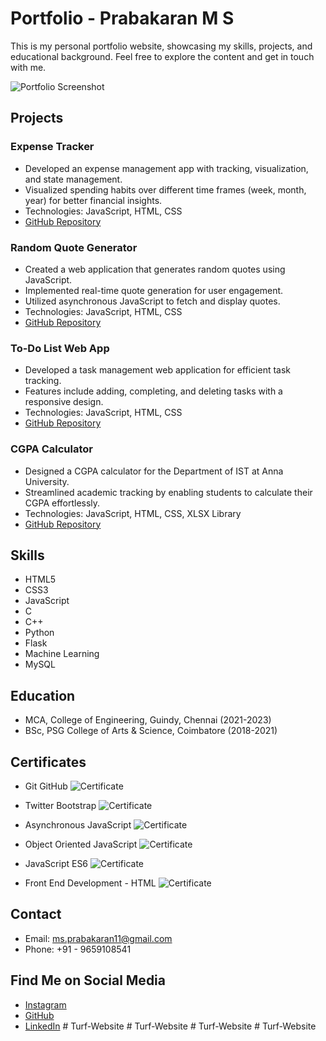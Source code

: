 # Portfolio - Prabakaran M S

This is my personal portfolio website, showcasing my skills, projects, and educational background. Feel free to explore the content and get in touch with me.

![Portfolio Screenshot](./images/output/image.png)

## Projects

### Expense Tracker
- Developed an expense management app with tracking, visualization, and state management.
- Visualized spending habits over different time frames (week, month, year) for better financial insights.
- Technologies: JavaScript, HTML, CSS
- [GitHub Repository](https://github.com/Prabakaran-MS/Expense-Tracker)

### Random Quote Generator
- Created a web application that generates random quotes using JavaScript.
- Implemented real-time quote generation for user engagement.
- Utilized asynchronous JavaScript to fetch and display quotes.
- Technologies: JavaScript, HTML, CSS
- [GitHub Repository](https://github.com/Prabakaran-MS/Random-Quote-Generator)

### To-Do List Web App
- Developed a task management web application for efficient task tracking.
- Features include adding, completing, and deleting tasks with a responsive design.
- Technologies: JavaScript, HTML, CSS
- [GitHub Repository](https://github.com/Prabakaran-MS/To-Do-list-Web-App)

### CGPA Calculator
- Designed a CGPA calculator for the Department of IST at Anna University.
- Streamlined academic tracking by enabling students to calculate their CGPA effortlessly.
- Technologies: JavaScript, HTML, CSS, XLSX Library
- [GitHub Repository](https://github.com/Prabakaran-MS/Au-Cgpa-Calculator)

## Skills

- HTML5
- CSS3
- JavaScript
- C
- C++
- Python
- Flask
- Machine Learning
- MySQL

## Education

- MCA, College of Engineering, Guindy, Chennai (2021-2023)
- BSc, PSG College of Arts & Science, Coimbatore (2018-2021)

## Certificates

- Git GitHub
  ![Certificate](./images/certificate/git-github.jpg)

- Twitter Bootstrap
  ![Certificate](./images/certificate/twitter-bootstrap.jpg)

- Asynchronous JavaScript
  ![Certificate](./images/certificate/asynchronous-javascript.jpg)

- Object Oriented JavaScript
  ![Certificate](./images/certificate/object-oriented-javascript.jpg)

- JavaScript ES6
  ![Certificate](./images/certificate/javascript-es6.jpeg)

- Front End Development - HTML
  ![Certificate](./images/certificate/front-end-development-html.jpg)


## Contact

- Email: ms.prabakaran11@gmail.com
- Phone: +91 - 9659108541

## Find Me on Social Media

- [Instagram](https://www.instagram.com/prabakaran.ms/)
- [GitHub](https://github.com/Prabakaran-MS)
- [LinkedIn](https://www.linkedin.com/in/prabakaran-m-s-897782182/)
#   T u r f - W e b s i t e  
 #   T u r f - W e b s i t e  
 #   T u r f - W e b s i t e  
 #   T u r f - W e b s i t e  
 